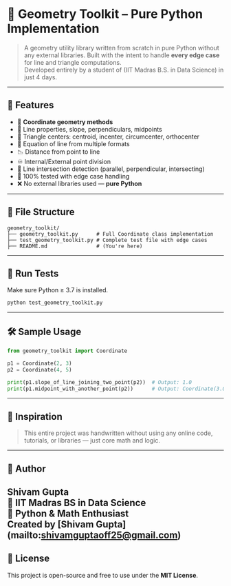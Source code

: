 # 📐 Geometry Toolkit – Pure Python Implementation

> A geometry utility library written from scratch in pure Python without any external libraries. Built with the intent to handle **every edge case** for line and triangle computations.  
> Developed entirely by a student of (IIT Madras B.S. in Data Science) in just 4 days.

---

## 🔧 Features

- 📏 **Coordinate geometry methods**
- 📌 Line properties, slope, perpendiculars, midpoints
- 🔺 Triangle centers: centroid, incenter, circumcenter, orthocenter
- 🧮 Equation of line from multiple formats
- 📉 Distance from point to line
- ♾️ Internal/External point division
- 📐 Line intersection detection (parallel, perpendicular, intersecting)
- 🧪 100% tested with edge case handling
- ❌ No external libraries used — **pure Python**

---

## 📁 File Structure

```
geometry_toolkit/
├── geometry_toolkit.py      # Full Coordinate class implementation
├── test_geometry_toolkit.py # Complete test file with edge cases
├── README.md                # (You're here)
```

---

## 🧪 Run Tests

Make sure Python ≥ 3.7 is installed.

```bash
python test_geometry_toolkit.py
```

---

## 🛠 Sample Usage

```python
from geometry_toolkit import Coordinate

p1 = Coordinate(2, 3)
p2 = Coordinate(4, 5)

print(p1.slope_of_line_joining_two_point(p2))  # Output: 1.0
print(p1.midpoint_with_another_point(p2))      # Output: Coordinate(3.0, 4.0)
```

---

## 🧠 Inspiration

> This entire project was handwritten without using any online code, tutorials, or libraries — just core math and logic.

---

## 🙌 Author

**Shivam Gupta**  
📘 IIT Madras BS in Data Science  
🐍 Python & Math Enthusiast  
Created by [Shivam Gupta] (mailto:shivamguptaoff25@gmail.com)
---

## 📌 License

This project is open-source and free to use under the **MIT License**.
